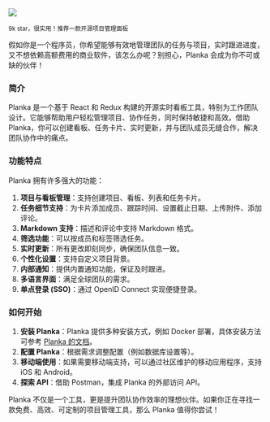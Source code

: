 <img src="/assets/image/250421-planka.png"/> 

<small>9k star，很实用！推荐一款开源项目管理面板</small>

假如你是一个程序员，你希望能够有效地管理团队的任务与项目，实时跟进进度，又不想依赖高额费用的商业软件，该怎么办呢？别担心，Planka 会成为你不可或缺的伙伴！

### 简介
Planka 是一个基于 React 和 Redux 构建的开源实时看板工具，特别为工作团队设计。它能够帮助用户轻松管理项目、协作任务，同时保持敏捷和高效。借助 Planka，你可以创建看板、任务卡片、实时更新，并与团队成员无缝合作，解决团队协作中的痛点。

### 功能特点
Planka 拥有许多强大的功能：
1. **项目与看板管理**：支持创建项目、看板、列表和任务卡片。
2. **任务细节支持**：为卡片添加成员、跟踪时间、设置截止日期、上传附件、添加评论。
3. **Markdown 支持**：描述和评论中支持 Markdown 格式。
4. **筛选功能**：可以按成员和标签筛选任务。
5. **实时更新**：所有更改即刻同步，确保团队信息一致。
6. **个性化设置**：支持自定义项目背景。
7. **内部通知**：提供内置通知功能，保证及时跟进。
8. **多语言界面**：满足全球团队的需求。
9. **单点登录 (SSO)**：通过 OpenID Connect 实现便捷登录。

### 如何开始
1. **安装 Planka**：Planka 提供多种安装方式，例如 Docker 部署，具体安装方法可参考 [Planka 的文档](https://github.com/plankanban/planka)。
2. **配置 Planka**：根据需求调整配置（例如数据库设置等）。
3. **移动端使用**：如果需要移动端支持，可以通过社区维护的移动应用程序，支持 iOS 和 Android。
4. **探索 API**：借助 Postman，集成 Planka 的外部访问 API。

Planka 不仅是一个工具，更是提升团队协作效率的理想伙伴。如果你正在寻找一款免费、高效、可定制的项目管理工具，那么 Planka 值得你尝试！